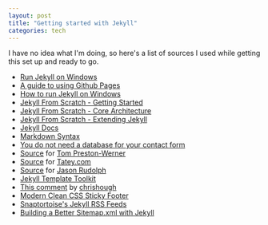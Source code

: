 ```yaml
---
layout: post
title: "Getting started with Jekyll"
categories: tech
---
```


I have no idea what I\'m doing, so here\'s a list of sources I used while getting this set up and ready to go.

- [Run Jekyll on Windows](http://jekyll-windows.juthilo.com/)
- [A guide to using Github Pages](http://www.thinkful.com/learn/a-guide-to-using-github-pages/start/new-project/user-page/)
- [How to run Jekyll on Windows](https://github.com/juthilo/run-jekyll-on-windows)
- [Jekyll From Scratch - Getting Started](http://pixelcog.com/blog/2013/jekyll-from-scratch-introduction/)
- [Jekyll From Scratch - Core Architecture](http://pixelcog.com/blog/2013/jekyll-from-scratch-core-architecture/)
- [Jekyll From Scratch - Extending Jekyll](http://pixelcog.com/blog/2013/jekyll-from-scratch-extending-jekyll/)
- [Jekyll Docs](http://jekyllrb.com/docs/home/)
- [Markdown Syntax](http://daringfireball.net/projects/markdown/)
- [You do not need a database for your contact form](http://sebastien.saunier.me/blog/2014/04/15/you-do-not-need-a-database-for-your-contact-form.html)
- [Source](https://github.com/mojombo/mojombo.github.io) for [Tom Preston-Werner](http://tom.preston-werner.com/)
- [Source](https://github.com/tatey/tatey.com) for [Tatey.com](http://tatey.com/)
- [Source](https://github.com/jasonrudolph/jasonrudolph.com) for [Jason Rudolph](http://jasonrudolph.com/)
- [Jekyll Template Toolkit](https://github.com/NetzwergX/jekyll-template-toolkit)
- [This comment](https://github.com/Shopify/liquid/issues/223#issuecomment-39419420) by [chrishough](https://github.com/chrishough)
- [Modern Clean CSS Sticky Footer](http://mystrd.at/modern-clean-css-sticky-footer/)
- [Snaptortoise's Jekyll RSS Feeds](https://github.com/snaptortoise/jekyll-rss-feeds/blob/master/feed.xml)
- [Building a Better Sitemap.xml with Jekyll](http://davidensinger.com/2013/11/building-a-better-sitemap-xml-with-jekyll/)